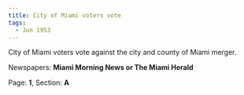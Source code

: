 ```yaml
---  
title: City of Miami voters vote  
tags:  
  - Jun 1953  
---  
```

  
City of Miami voters vote against the city and county of Miami merger.  
  
Newspapers: **Miami Morning News or The Miami Herald**  
  
Page: **1**, Section: **A** 
